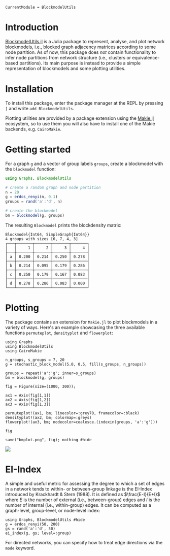 ```@meta
CurrentModule = BlockmodelUtils
```

# Introduction

[BlockmodelUtils.jl](https://github.com/jfb-h/BlockmodelUtils.jl) is a Julia package to represent, analyse, and plot network blockmodels, i.e., blocked graph adjacency matrices according to some node partition. As of now, this package does *not* contain functionality to infer node partitions from network structure (i.e., clusters or equivalence-based partitions). Its main purpose is instead to provide a simple representation of blockmodels and some plotting utilities.

# Installation

To install this package, enter the package manager at the REPL by pressing `]` and write `add BlockmodelUtils`.

Plotting utilities are provided by a package extension using the [Makie.jl](https://docs.makie.org/stable/) ecosystem, so to use them you will also have to install one of the Makie backends, e.g. `CairoMakie`.

# Getting started

For a graph `g` and a vector of group labels `groups`, create a blockmodel with the `blockmodel` function:

```julia
using Graphs, BlockmodelUtils

# create a random graph and node partition
n = 20
g = erdos_renyi(n, 0.1)
groups = rand('a':'d', n)

# create the blockmodel
bm = blockmodel(g, groups)
```

The resulting `Blockmodel` prints the blockdensity matrix:

```julia-repl
Blockmodel{Int64, SimpleGraph{Int64}}
4 groups with sizes [6, 7, 4, 3]
┌───┬───────┬───────┬───────┬───────┐
│   │     1 │     2 │     3 │     4 │
├───┼───────┼───────┼───────┼───────┤
│ a │ 0.200 │ 0.214 │ 0.250 │ 0.278 │
├───┼───────┼───────┼───────┼───────┤
│ b │ 0.214 │ 0.095 │ 0.179 │ 0.286 │
├───┼───────┼───────┼───────┼───────┤
│ c │ 0.250 │ 0.179 │ 0.167 │ 0.083 │
├───┼───────┼───────┼───────┼───────┤
│ d │ 0.278 │ 0.286 │ 0.083 │ 0.000 │
└───┴───────┴───────┴───────┴───────┘
```

# Plotting

The package contains an extension for `Makie.jl` to plot blockmodels in a variety of ways. Here's an example showcasing the three available functions `permuteplot`, `densityplot` and `flowerplot`:

```@example
using Graphs
using BlockmodelUtils
using CairoMakie

n_groups, s_groups = 7, 20
g = stochastic_block_model(5.0, 0.5, fill(s_groups, n_groups))

groups = repeat('a':'g'; inner=s_groups)
bm = blockmodel(g, groups)

fig = Figure(size=(1000, 300));

ax1 = Axis(fig[1,1])
ax2 = Axis(fig[1,2])
ax3 = Axis(fig[1,3])

permuteplot!(ax1, bm; linecolor=:grey70, framecolor=:black)
densityplot!(ax2, bm; colormap=:greys)
flowerplot!(ax3, bm; nodecolor=coalesce.(indexin(groups, 'a':'g')))

fig

save("bmplot.png", fig); nothing #hide
```

![](bmplot.png)

# EI-Index

A simple and useful metric for assessing the degree to which a set of edges in a network tends to within- or between-group linkage is the EI-Index introduced by Krackhardt & Stern (1988). It is defined as $\frac{E-I}{E+I}$ where $E$ is the number of external (i.e., between-group) edges and $I$ is the number of internal (i.e., within-group) edges. It can be computed as a graph-level, group-level, or node-level index:

```@example
using Graphs, BlockmodelUtils #hide
g = erdos_renyi(50, 200)
gs = rand('a':'d', 50)
ei_index(g, gs; level=:group)
```

For directed networks, you can specify how to treat edge directions via the `mode` keyword.
